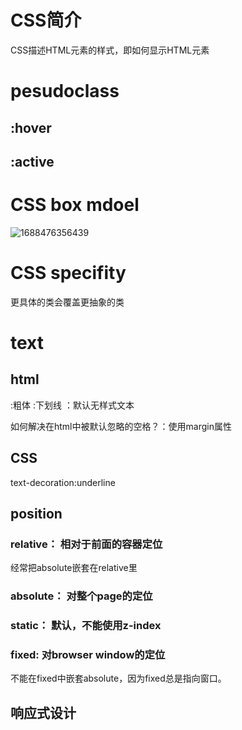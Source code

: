 # CSS简介
CSS描述HTML元素的样式，即如何显示HTML元素
# pesudoclass

## :hover

## :active

# CSS box mdoel
![1688476356439](https://github.com/yandhii/frontend-learning/assets/65276814/4afd86b4-a088-4395-a3b0-7b13b74822be)

# CSS specifity
更具体的类会覆盖更抽象的类
# text
## html
<strong></strong>:粗体
<u></u>:下划线
<span></span>：默认无样式文本

如何解决在html中被默认忽略的空格？：使用margin属性
## CSS
text-decoration:underline
## position
### relative： 相对于前面的容器定位
经常把absolute嵌套在relative里
### absolute： 对整个page的定位
### static： 默认，不能使用z-index
### fixed: 对browser window的定位
不能在fixed中嵌套absolute，因为fixed总是指向窗口。

## 响应式设计

